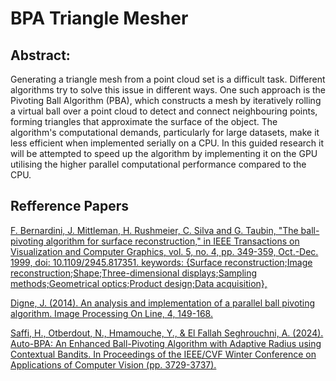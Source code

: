 # BPA Triangle Mesher

## Abstract:
Generating a triangle mesh from a point cloud set is a difficult task. 
Different algorithms try to solve this issue in different ways. 
One such approach is the Pivoting Ball Algorithm (PBA), which constructs a mesh by iteratively rolling a virtual ball over a point cloud to detect and connect neighbouring points, forming triangles that approximate the surface of the object. 
The algorithm's computational demands, particularly for large datasets, make it less efficient when implemented serially on a CPU. 
In this guided research it will be attempted to speed up the algorithm by implementing it on the GPU utilising the higher parallel computational performance compared to the CPU.

## Refference Papers

[F. Bernardini, J. Mittleman, H. Rushmeier, C. Silva and G. Taubin, "The ball-pivoting algorithm for surface reconstruction," in IEEE Transactions on Visualization and Computer Graphics, vol. 5, no. 4, pp. 349-359, Oct.-Dec. 1999, doi: 10.1109/2945.817351.
keywords: {Surface reconstruction;Image reconstruction;Shape;Three-dimensional displays;Sampling methods;Geometrical optics;Product design;Data acquisition},](https://ieeexplore.ieee.org/abstract/document/817351)

[Digne, J. (2014). An analysis and implementation of a parallel ball pivoting algorithm. Image Processing On Line, 4, 149-168.](https://www.ipol.im/pub/art/2014/81/)

[Saffi, H., Otberdout, N., Hmamouche, Y., & El Fallah Seghrouchni, A. (2024). Auto-BPA: An Enhanced Ball-Pivoting Algorithm with Adaptive Radius using Contextual Bandits. In Proceedings of the IEEE/CVF Winter Conference on Applications of Computer Vision (pp. 3729-3737).](https://openaccess.thecvf.com/content/WACV2024/html/Saffi_Auto-BPA_An_Enhanced_Ball-Pivoting_Algorithm_With_Adaptive_Radius_Using_Contextual_WACV_2024_paper.html)